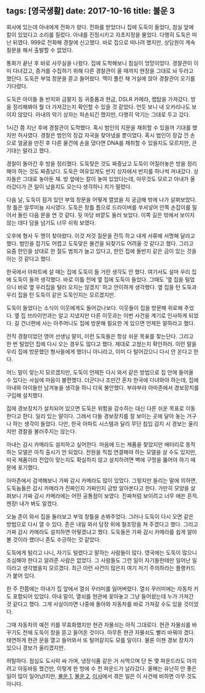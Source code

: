 tags: [영국생활]
date: 2017-10-16
title: 불운 3
---
회사에 있는데 아내에게 전화가 왔다. 전화를 받았더니 집에 도둑이 들었다, 침실 앞에 칼이 있었다고 소리를 질렀다. 아내를 진정시키고 자초지정을 물었다. 다행히 도둑은 떠난 뒤였다. 999로 전화해 경찰에 신고했다. 바로 집으로 떠나려 했지만, 상담원이 계속 질문을 해서 출발할 수 없었다.
<!--more-->

통화가 끝난 후 바로 사무실을 나왔다. 집에 도착해보니 침실이 엉망이었다. 경찰관이 이미 다녀갔고, 증거를 수집하기 위해 다른 경찰관이 올 때까지 현장을 그대로 놔 두라고 했단다. 도둑은 부엌 창문을 뜯고 들어왔다. 맥이 풀린 채 거실에 앉아 경찰관이 오기를 기다렸다.

도둑은 아이들 돌 반지와 금팔지 등 귀중품과 현금, DSLR 카메라, 랩탑을 가져갔다. 방을 정리해봐야 뭘 더 가져갔는지 확인할 수 있을 것 같았다. 언듯 보니 내 오카리나도 보이지 않았다. 아내의 악기 상자는 파손되긴 했지만, 다행히 악기는 그대로 두고 갔다.

1시간 쯤 지난 후에 경찰관이 도착했다. 혹시 범인의 지문을 채취할 수 있을까 기대를 했지만 허사였다. 경찰은 범인의 장갑 자국을 찾아냈을 뿐이었다. 혹시 범인이 장갑 낀 손으로 얼굴을 만진 후 다른 물건에 손을 댔다면 DNA를 채취할 수 있을지도 모르지만, 큰 기대는 말라고 했다.

경찰이 돌아간 후 방을 정리했다. 도둑맞은 것도 짜증났고 도둑이 어질러놓은 방을 정리해야 하는 것도 짜증났다. 도둑은 여유있게도 반지 상자에서 반지를 하나씩 꺼내갔다. 상자들은 그대로 놓아둔 채. 방 앞에는 칼이 놓여 있었다는데, 아무것도 모르고 아내가 올라갔다가 큰 일이 났을지도 모는다 생각하니 치가 떨렸다.

다음 날, 도둑이 잠겨 있던 부엌 창문을 어떻게 열었을 지 궁금해 밖에 나가 살펴보았다. 창 틀은 알루미늄 샤시였다. 도둑은 창틀 틈으로 드라이버를 쑤셔넣어 안쪽 손잡이를 밀어서 돌린 다음 문을 연 것 같다. 뒷 마당 바깥도 둘러 보았다. 이쪽 길은 밖에서 보이지 않는 데다 담을 넘기도 너무 쉬워 보였다.

오후에 형사 두 명이 찾아왔다. 이것 저것 질문을 잔득 하고 내게 서류에 서명해 달라고 했다. 범인을 잡기도 어렵고 도둑맞은 물건을 되찾기도 어려울 것 같다고 했다. 그리고 요즘 한인을 상대로 한 절도 범죄가 늘고 있다고, 한인 집에 돌반지 같은 금이 있는 것을 아는 것 같다고 했다.

한국에서 아파트에 살 때는 집에 도둑이 들 거란 생각도 안 했다. 여기서도 설마 우리 집에 도둑이 들까 생각했다. 바로 이틀 전에 옆 집에 도둑이 들었다. 그때도 '옆 집을 털었으니 바로 옆 우리집을 털러 오지는 않겠지' 하고 안이하게 생각했다. 옆 집을 턴 도둑과 우리 집을 턴 도둑이 같은 도둑인지는 모르겠지만.

도둑이 들었다는 소식이 이웃에게도 들어갔나보다. 이웃들이 집을 방문해 위로해 주었다. 옆 집 브라이언과는 알고 지냈지만 다른 이웃과는 이번 사건을 계기로 인사하게 되었다. 길 건너편에 사는 아주머니도 집에 방문해 필요한 게 있으면 언제든 말하라고 했다.

전직 경찰이었던 영어 선생님 말이, 이런 도둑들은 항상 쉬운 목표를 찾는단다. 그리고 한 번 털었던 집에 다시 오는 경우도 많다고 했다. 제대로 고쳤는지 확인하러. 이런 말을 우리 집에 방문했던 형사들에게 했더니 아니라고, 이미 다 털어갔으니 다시 안 온다고 한다.

어느 말이 맞는지 모르겠지만, 도둑이 언제든 다시 와서 같은 방법으로 집 안에 들어올 수 있다는 사실에 마음이 불편했다. 더군다나 조만간 혼자 한국에 다녀와야 하는데, 집에 아내와 아이들만 남겨놓을 생각을 하니 더욱 불안했다. 부랴부랴 아마존에서 경보장치를 구입해 설치했다.

집에 경보장치가 설치되어 있으면 도둑은 위험을 감수하는 대신 다른 쉬운 목표로 이동한다고 한다. 일리 있는 말이다. 그래서 다들 경보장치를 잘 보이는 곳에 달아 놓는 거구나 하는 생각이 들었다. 다만, 한국 아파트 시스템과 달리 무단 침입 감지 시 경보는 울리지만 경찰을 불러주지는 않는다.

아내는 감시 카메라도 설치하고 싶어한다. 마음에 드는 제품을 찾았지만 배터리로 동작하는 모델은 아직 출시가 안 되었다. 전원을 직접 연결해야 하는 모델을 살 수도 있지만, 미국 제품이라 전압이 맞는지도 확실하지 않고 설치하려면 벽에 구멍을 뚫어야 하기 때문에 포기했다.

아마존에서 검색해보니 가짜 감시 카메라도 많이 있었다. 그렇지만 들리는 말에 의하면, 도둑놈들은 감시 카메라가 진짜인지 가짜인지 금방 알아본다고 한다. 가만히 모양을 살펴보니 가짜 감시 카메라에는 어떤 공통점이 보였다. 진짜처럼 보이려고 너무 애쓴 흔적. 젠장! 내가 봐도 알겠다.

오늘 존이 와서 집을 둘러보고 부엌 창틀을 손봐주었다. 그러나 도둑이 다시 오면 같은 방법으로 다시 열 수 있다. 존은 내일 와서 담장 위에 철조망을 쳐 주겠다고 했다. 그리고 가짜 감시 카메라도 설치하면 어떻겠냐고 했다. 도둑들은 가짜 감시 카메라를 쉽게 알아볼 것이라 했더니 존도 수긍하는 것 같았다.

도둑에게 털리고 나니, 자기도 털렸다고 말하는 사람들이 많다. 영국에는 도둑이 많으니 조심해야 한다고 알려준 사람은 없었다. 그 사람들도 그런 일이 자기들한테만 일어난 일이라고 생각했을지 모르겠다. 최근 이런 사건이 많은지 여기 저기 주의하라는 플랭카드가 붙어 있다.

한 주 전쯤에는 아내가 집 앞에서 열쇠 꾸러미를 잃어버렸다. 열쇠 꾸러미에는 자동차 키도 포함되어 있었다. 아내 말이, 열쇠를 현관에 꽂아놓고 그냥 들어왔는데 누가 가져간 것 같다고 했다. 그게 사실이라면 나중에 돌아와 자동차를 바로 가져갈 수도 있을 것이었다.

그때 자동차의 예전 키를 무효화했지만 현관 자물쇠는 아직 그대로다. 현관 자물쇠를 바꾸기도 전에 도둑이 창을 뜯고 들어온 것이다. 아무튼 현관 자물쇠도 빨리 바꿔야 겠다. 태연하게 현관 문을 열고 들어와서 또 털어갈지도 모를 일이다. 물론 이젠 경보 장치가 있으니 경보가 울리겠지만.

허탈하다. 점심도 도시락 싸 가며, 냉장식품 같은 거 사먹으며 단 돈 몇 파운드라도 아끼려고 아둥바둥 했건만, 이렇게 한 방에 수 천 파운드가 날라갔다. 올해는 유난히 안 좋은 일이 많이 일어났l지만, [불운 1](http://localhost:4000/2017/bad-luck-1/), [불운 2](http://localhost:4000/2017/bad-luck-2/), [이사](http://localhost:4000/2017/move/)에서 겪은 일은 이 사건에 비하면 아무 것도 아니다.
